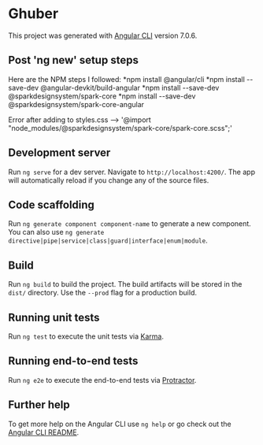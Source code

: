# Ghuber

This project was generated with [Angular CLI](https://github.com/angular/angular-cli) version 7.0.6.


## Post 'ng new' setup steps 

Here are the NPM steps I followed:
*npm install @angular/cli
*npm install --save-dev @angular-devkit/build-angular
*npm install --save-dev @sparkdesignsystem/spark-core
*npm install --save-dev @sparkdesignsystem/spark-core-angular
  
Error after adding to styles.css -->  '@import "node_modules/@sparkdesignsystem/spark-core/spark-core.scss";'


## Development server

Run `ng serve` for a dev server. Navigate to `http://localhost:4200/`. The app will automatically reload if you change any of the source files.

## Code scaffolding

Run `ng generate component component-name` to generate a new component. You can also use `ng generate directive|pipe|service|class|guard|interface|enum|module`.

## Build

Run `ng build` to build the project. The build artifacts will be stored in the `dist/` directory. Use the `--prod` flag for a production build.

## Running unit tests

Run `ng test` to execute the unit tests via [Karma](https://karma-runner.github.io).

## Running end-to-end tests

Run `ng e2e` to execute the end-to-end tests via [Protractor](http://www.protractortest.org/).

## Further help

To get more help on the Angular CLI use `ng help` or go check out the [Angular CLI README](https://github.com/angular/angular-cli/blob/master/README.md).
